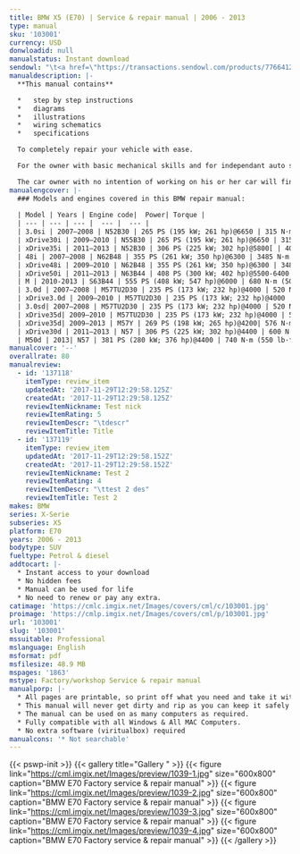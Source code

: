 ```yaml
---
title: BMW X5 (E70) | Service & repair manual | 2006 - 2013
type: manual
sku: '103001'
currency: USD
donwloadid: null
manualstatus: Instant download
sendowl: "\t<a href=\"https://transactions.sendowl.com/products/77664121/A8BE4879/add_to_cart\" rel=\"nofollow\"><img src=\"https://transactions.sendowl.com/assets/external/add-to-cart.png\" /></a><script type=\"text/javascript\" src=\"https://transactions.sendowl.com/assets/sendowl.js\" ></script>"
manualdescription: |-
  **This manual contains**

  *   step by step instructions
  *   diagrams
  *   illustrations
  *   wiring schematics
  *   specifications

  To completely repair your vehicle with ease.

  For the owner with basic mechanical skills and for independant auto service professionals, this manual includes the same specifications and procedures available to an authorised dealer service department.

  The car owner with no intention of working on his or her car will find that owning and referring to this manual makes it possible to be better informed and to more knowledgeably discuss repairs with an automotive technician.
manualengcover: |-
  ### Models and engines covered in this BMW repair manual:
  ​
  | Model | Years | Engine code|  Power| Torque |
  | --- | --- | --- |  --- |  --- |
  | 3.0si | 2007–2008 | N52B30 | 265 PS (195 kW; 261 hp)@6650 | 315 N·m (232 lb·ft) @2750|
  | xDrive30i | 2009–2010 | N55B30 | 265 PS (195 kW; 261 hp)@6650 | 315 N·m (232 lb·ft) @2750|
  | xDrive35i | 2011–2013 | N52B30 | 306 PS (225 kW; 302 hp)@5800[ | 400 N·m (300 lb·ft) @1200–5000|
  | 48i | 2007–2008 | N62B48 | 355 PS (261 kW; 350 hp)@6300 | 3485 N·m (358 lb·ft)@3400–3800|
  | xDrive48i | 2009–2010 | N62B48 | 355 PS (261 kW; 350 hp)@6300 | 3485 N·m (358 lb·ft)@3400–3800|
  | xDrive50i | 2011–2013 | N63B44 | 408 PS (300 kW; 402 hp)@5500-6400 | 610 N·m (450 lb·ft) @1750–4500|
  | M | 2010-2013 | S63B44 | 555 PS (408 kW; 547 hp)@6000 | 680 N·m (500 lb·ft) @1500–5650|
  | 3.0d | 2007–2008 | M57TU2D30 | 235 PS (173 kW; 232 hp)@4000 | 520 N·m (380 lb·ft) @2000–2750|
  | xDrive3.0d | 2009–2010 | M57TU2D30 | 235 PS (173 kW; 232 hp)@4000 | 520 N·m (380 lb·ft) @2000–2750|
  | 3.0sd| 2007–2008 | M57TU2D30 | 235 PS (173 kW; 232 hp)@4000 | 520 N·m (380 lb·ft) @2000–2750|
  | xDrive35d| 2009–2010 | M57TU2D30 | 235 PS (173 kW; 232 hp)@4000 | 520 N·m (380 lb·ft) @2000–2750|
  | xDrive35d| 2009–2013 | M57Y | 269 PS (198 kW; 265 hp)@4200| 576 N·m (425 lb·ft) @1750|
  | xDrive30d | 2011–2013 | N57 | 306 PS (225 kW; 302 hp)@4400 | 600 N·m (440 lb·ft) @1500–2500|
  | M50d | 2013| N57 | 381 PS (280 kW; 376 hp)@4400 | 740 N·m (550 lb·ft) @2000–3000|
manualcover: '--'
overallrate: 80
manualreview:
  - id: '137118'
    itemType: review_item
    updatedAt: '2017-11-29T12:29:58.125Z'
    createdAt: '2017-11-29T12:29:58.125Z'
    reviewItemNickname: Test nick
    reviewItemRating: 5
    reviewItemDescr: "\tdescr"
    reviewItemTitle: Title
  - id: '137119'
    itemType: review_item
    updatedAt: '2017-11-29T12:29:58.152Z'
    createdAt: '2017-11-29T12:29:58.152Z'
    reviewItemNickname: Test 2
    reviewItemRating: 4
    reviewItemDescr: "\ttest 2 des"
    reviewItemTitle: Test 2
makes: BMW
series: X-Serie
subseries: X5
platform: E70
years: 2006 - 2013
bodytype: SUV
fueltype: Petrol & diesel
addtocart: |-
  * Instant access to your download
  * No hidden fees
  * Manual can be used for life
  * No need to renew or pay any extra.
catimage: 'https://cmlc.imgix.net/Images/covers/cml/c/103001.jpg'
proimage: 'https://cmlp.imgix.net/Images/covers/cml/p/103001.jpg'
url: '103001'
slug: '103001'
mssuitable: Professional
mslanguage: English
msformat: pdf
msfilesize: 48.9 MB
mspages: '1863'
mstype: Factory/workshop Service & repair manual
manualporp: |-
  * All pages are printable, so print off what you need and take it with you into the garage or workshop
  * This manual will never get dirty and rip as you can keep it safely on your PC and print the pages you need in matter of seconds.
  * The manual can be used on as many computers as required.
  * Fully compatible with all Windows & All MAC Computers.
  * No extra software (viritualbox) required
manualcons: '* Not searchable'
---
```


{{< pswp-init >}}
{{< gallery title="Gallery " >}}
{{< figure link="https://cml.imgix.net/Images/preview/1039-1.jpg" size="600x800" caption="BMW E70 Factory service & repair manual" >}}
{{< figure link="https://cml.imgix.net/Images/preview/1039-2.jpg" size="600x800" caption="BMW E70 Factory service & repair manual" >}}
{{< figure link="https://cml.imgix.net/Images/preview/1039-3.jpg" size="600x800" caption="BMW E70 Factory service & repair manual" >}}
{{< figure link="https://cml.imgix.net/Images/preview/1039-4.jpg" size="600x800" caption="BMW E70 Factory service & repair manual" >}}
{{< /gallery >}}
